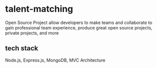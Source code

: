 # talent-matching
Open Source Project allow developers to make teams and collaborate to gain professional team experience, produce great open source projects, private projects, and more

## tech stack
Node.js, Express.js, MongoDB,
MVC Architecture